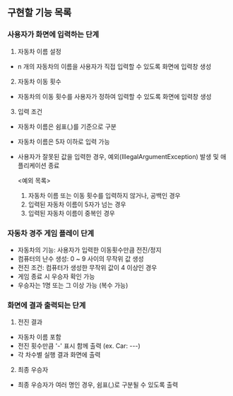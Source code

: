 ## 구현할 기능 목록

### 사용자가 화면에 입력하는 단계

1. 자동차 이름 설정
- n 개의 자동차의 이름을 사용자가 직접 입력할 수 있도록 화면에 입력창 생성

2. 자동차 이동 횟수
- 자동차의 이동 횟수를 사용자가 정하여 입력할 수 있도록 화면에 입력창 생성

3. 입력 조건
- 자동차 이름은 쉼표(,)를 기준으로 구분
- 자동차 이름은 5자 이하로 입력 가능
- 사용자가 잘못된 값을 입력한 경우, 예외(IllegalArgumentException) 발생 및 애플리케이션 종료


    <예외 목록>
    1) 자동차 이름 또는 이동 횟수를 입력하지 않거나, 공백인 경우  
    2) 입력된 자동차 이름이 5자가 넘는 경우
    3) 입력된 자동차 이름이 중복인 경우


### 자동차 경주 게임 플레이 단계

- 자동차의 기능: 사용자가 입력한 이동횟수만큼 전진/정지
- 컴퓨터의 난수 생성: 0 ~ 9 사이의 무작위 값 생성
- 전진 조건: 컴퓨터가 생성한 무작위 값이 4 이상인 경우
- 게임 종료 시 우승자 확인 가능
- 우승자는 1명 또는 그 이상 가능 (복수 가능)

### 화면에 결과 출력되는 단계
1. 전진 결과
- 자동차 이름 포함
- 전진 횟수만큼 '-' 표시 함께 출력 (ex. Car: ---)
- 각 차수별 실행 결과 화면에 출력
2. 최종 우승자
- 최종 우승자가 여러 명인 경우, 쉼표(,)로 구분될 수 있도록 출력
